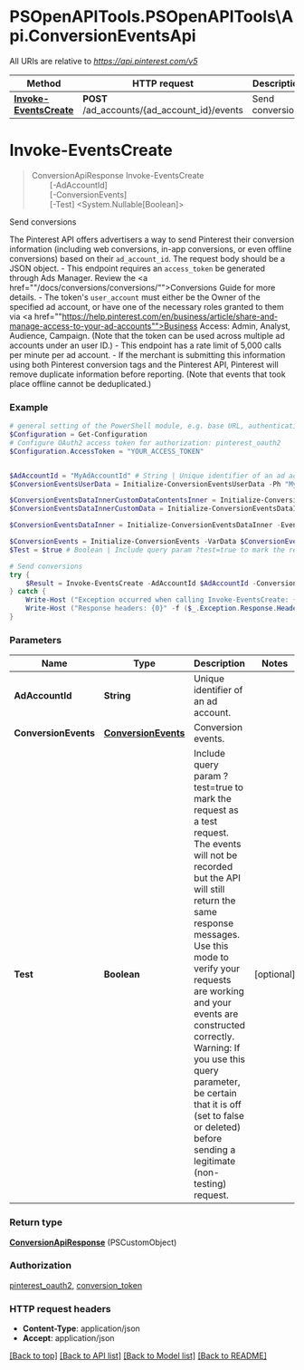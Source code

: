 # PSOpenAPITools.PSOpenAPITools\Api.ConversionEventsApi

All URIs are relative to *https://api.pinterest.com/v5*

Method | HTTP request | Description
------------- | ------------- | -------------
[**Invoke-EventsCreate**](ConversionEventsApi.md#Invoke-EventsCreate) | **POST** /ad_accounts/{ad_account_id}/events | Send conversions


<a id="Invoke-EventsCreate"></a>
# **Invoke-EventsCreate**
> ConversionApiResponse Invoke-EventsCreate<br>
> &nbsp;&nbsp;&nbsp;&nbsp;&nbsp;&nbsp;&nbsp;&nbsp;[-AdAccountId] <String><br>
> &nbsp;&nbsp;&nbsp;&nbsp;&nbsp;&nbsp;&nbsp;&nbsp;[-ConversionEvents] <PSCustomObject><br>
> &nbsp;&nbsp;&nbsp;&nbsp;&nbsp;&nbsp;&nbsp;&nbsp;[-Test] <System.Nullable[Boolean]><br>

Send conversions

The Pinterest API offers advertisers a way to send Pinterest their conversion information (including web conversions, in-app conversions, or even offline conversions) based on their <code>ad_account_id</code>. The request body should be a JSON object. - This endpoint requires an <code>access_token</code> be generated through Ads Manager. Review the <a href=""/docs/conversions/conversions/"">Conversions Guide</a> for more details. - The token's <code>user_account</code> must either be the Owner of the specified ad account, or have one of the necessary roles granted to them via <a href=""https://help.pinterest.com/en/business/article/share-and-manage-access-to-your-ad-accounts"">Business Access</a>: Admin, Analyst, Audience, Campaign. (Note that the token can be used across multiple ad accounts under an user ID.) - This endpoint has a rate limit of 5,000 calls per minute per ad account. - If the merchant is submitting this information using both Pinterest conversion tags and the Pinterest API, Pinterest will remove duplicate information before reporting. (Note that events that took place offline cannot be deduplicated.)

### Example
```powershell
# general setting of the PowerShell module, e.g. base URL, authentication, etc
$Configuration = Get-Configuration
# Configure OAuth2 access token for authorization: pinterest_oauth2
$Configuration.AccessToken = "YOUR_ACCESS_TOKEN"


$AdAccountId = "MyAdAccountId" # String | Unique identifier of an ad account.
$ConversionEventsUserData = Initialize-ConversionEventsUserData -Ph "MyPh" -Ge "MyGe" -Db "MyDb" -Ln "MyLn" -Fn "MyFn" -Ct "MyCt" -St "MySt" -Zp "MyZp" -Country "MyCountry" -ExternalId "MyExternalId" -ClickId "dj0yJnU9b2JDcFFHekV4SHJNcmVrbFBkUEdqakh0akdUT1VjVVUmcD0yJm49cnNBQ3F2Q2dOVDBXWWhkWklrUGxBUSZ0PUFBQUFBR1BaY3Bv" -PartnerId "BUJrTlRRzGJmWhRXFZdkioV6wKPBve7Lom__GU9J74hq2NIQj4O3nOZJrp3mcUr5MptkXsI14juMOIM9mNZnM4zEUFT2JLVaFhcOfuuWz3IWEDtBf6I0DPc"

$ConversionEventsDataInnerCustomDataContentsInner = Initialize-ConversionEventsDataInnerCustomDataContentsInner -Id "red-pinterest-shirt-logo-1" -ItemPrice "1325.12" -Quantity 5 -ItemName "pinterest-clothing-shirt" -ItemCategory "pinterest-entertainment" -ItemBrand "pinterest"
$ConversionEventsDataInnerCustomData = Initialize-ConversionEventsDataInnerCustomData -Currency "USD" -Value "72.39" -ContentIds "MyContentIds" -ContentName "pinterest-themed-clothing" -ContentCategory "shirts" -ContentBrand "pinterest-brand" -Contents $ConversionEventsDataInnerCustomDataContentsInner -NumItems 2 -OrderId "my_order_id" -SearchString "sample string" -OptOutType "LDP" -Np "ss-company"

$ConversionEventsDataInner = Initialize-ConversionEventsDataInner -EventName "checkout" -ActionSource "app_ios" -EventTime 1451431341 -EventId "eventId0001" -EventSourceUrl "https://www.my-clothing-shop.org/" -OptOut $false -PartnerName "ss-partnername" -UserData $ConversionEventsUserData -CustomData $ConversionEventsDataInnerCustomData -AppId "429047995" -AppName "Pinterest" -AppVersion "7.9" -DeviceBrand "Apple" -DeviceCarrier "T-Mobile" -DeviceModel "iPhone X" -DeviceType "iPhone" -OsVersion "12.1.4" -Wifi $false -Language "en"

$ConversionEvents = Initialize-ConversionEvents -VarData $ConversionEventsDataInner # ConversionEvents | Conversion events.
$Test = $true # Boolean | Include query param ?test=true to mark the request as a test request. The events will not be recorded but the API will still return the same response messages. Use this mode to verify your requests are working and your events are constructed correctly. Warning: If you use this query parameter, be certain that it is off (set to false or deleted) before sending a legitimate (non-testing) request. (optional)

# Send conversions
try {
    $Result = Invoke-EventsCreate -AdAccountId $AdAccountId -ConversionEvents $ConversionEvents -Test $Test
} catch {
    Write-Host ("Exception occurred when calling Invoke-EventsCreate: {0}" -f ($_.ErrorDetails | ConvertFrom-Json))
    Write-Host ("Response headers: {0}" -f ($_.Exception.Response.Headers | ConvertTo-Json))
}
```

### Parameters

Name | Type | Description  | Notes
------------- | ------------- | ------------- | -------------
 **AdAccountId** | **String**| Unique identifier of an ad account. | 
 **ConversionEvents** | [**ConversionEvents**](ConversionEvents.md)| Conversion events. | 
 **Test** | **Boolean**| Include query param ?test&#x3D;true to mark the request as a test request. The events will not be recorded but the API will still return the same response messages. Use this mode to verify your requests are working and your events are constructed correctly. Warning: If you use this query parameter, be certain that it is off (set to false or deleted) before sending a legitimate (non-testing) request. | [optional] 

### Return type

[**ConversionApiResponse**](ConversionApiResponse.md) (PSCustomObject)

### Authorization

[pinterest_oauth2](../README.md#pinterest_oauth2), [conversion_token](../README.md#conversion_token)

### HTTP request headers

 - **Content-Type**: application/json
 - **Accept**: application/json

[[Back to top]](#) [[Back to API list]](../README.md#documentation-for-api-endpoints) [[Back to Model list]](../README.md#documentation-for-models) [[Back to README]](../README.md)

